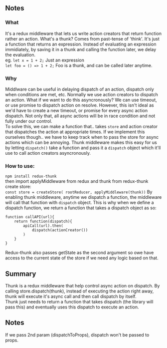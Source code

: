 ## Notes

### What
It's a redux middleware that lets us write action creators that return function rather an action.
What's a thunk? Comes from past-tense of 'think'. It's just a function that returns an expression. Instead of evaluating an expression immidiately, by saving it in a thunk and calling the function later, we delay the evaluation.  
eg. `let x = 1 + 2;` Just an expression  
`let foo = () => 1 + 2;` Foo is a thunk, and can be called later anytime.

### Why
Middlware can be useful in delaying dispatch of an action, dispatch only when conditions are met, etc. Normally we use action creators to dispatch an action. What if we want to do this asyncronously? We can use timeout, or use promise to dispatch action on resolve. However, this isn't ideal as we'd have to create a new timeout, or promise for every async action dispatch. Not only that, all async actions will be in race condition and not fully under our control.  
To solve this, we can make a function that.. takes `store` and action creator that dispatches the action at appropriate times. 
If we implement this ourselves though.. we have to keep track when to pass the store for async actions which can be annoying.
Thunk middleware makes this easy for us by letting `dispatch()` take a function and pass it a `dispatch` object which it'll use to call action creators asyncronously.  



### How to use:
`npm install redux-thunk`  
then import applyMiddleware from redux and thunk from redux-thunk  
create store:  
`const store = createStore( rootReducer, applyMiddleware(thunk))`
By enabling thunk middleware, anytime we dispatch a function, the middleware will call that function with `dispatch` object.
This is why when we define a dispatch function, we return a function that takes a dispatch object as so:

    function callAPI(url){
        return function(dispatch){
            apiCall(url).then(
                dispatch(actionCreator())
            )
        }
    }
Redux-thunk also passes getState as the second argument so owe have access to the current state of the store if we need any logic based on that.

## Summary
Thunk is a redux middleware that help control async action on dispatch. 
By calling store.dispatch(thunk), instead of executing the action right away, thunk will execute it's async call and then call dispatch by itself.  
Thunk just needs to return a function that takes dispatch (the library will pass this) and eventually uses this dispatch to execute an action.

## Notes
If we pass 2nd param (dispatchToProps), dispatch won't be passed to props. 